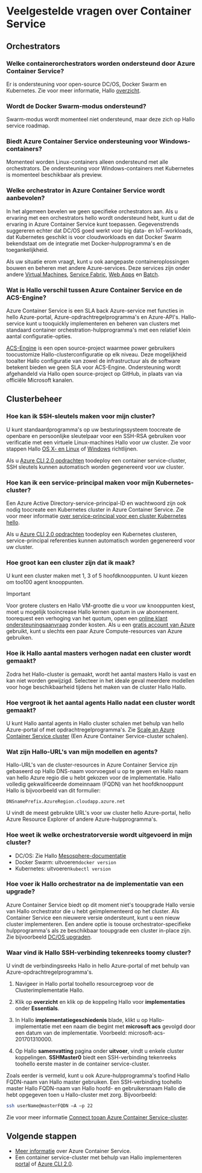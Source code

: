 # <a name="container-service-frequently-asked-questions"></a>Veelgestelde vragen over Container Service

## <a name="orchestrators"></a>Orchestrators

### <a name="which-container-orchestrators-do-you-support-on-azure-container-service"></a>Welke containerorchestrators worden ondersteund door Azure Container Service? 

Er is ondersteuning voor open-source DC/OS, Docker Swarm en Kubernetes. Zie voor meer informatie, Hallo [overzicht](../articles/container-service/kubernetes/container-service-intro-kubernetes.md).
 
### <a name="do-you-support-docker-swarm-mode"></a>Wordt de Docker Swarm-modus ondersteund? 

Swarm-modus wordt momenteel niet ondersteund, maar deze zich op Hallo service roadmap. 

### <a name="does-azure-container-service-support-windows-containers"></a>Biedt Azure Container Service ondersteuning voor Windows-containers?  

Momenteel worden Linux-containers alleen ondersteund met alle orchestrators. De ondersteuning voor Windows-containers met Kubernetes is momenteel beschikbaar als preview.

### <a name="do-you-recommend-a-specific-orchestrator-in-azure-container-service"></a>Welke orchestrator in Azure Container Service wordt aanbevolen? 
In het algemeen bevelen we geen specifieke orchestrators aan. Als u ervaring met een orchestrators hello wordt ondersteund hebt, kunt u dat de ervaring in Azure Container Service kunt toepassen. Gegevenstrends suggereren echter dat DC/OS goed werkt voor big data- en IoT-workloads, dat Kubernetes geschikt is voor cloudworkloads en dat Docker Swarm bekendstaat om de integratie met Docker-hulpprogramma's en de toegankelijkheid.

Als uw situatie erom vraagt, kunt u ook aangepaste containeroplossingen bouwen en beheren met andere Azure-services. Deze services zijn onder andere [Virtual Machines](../articles/virtual-machines/linux/overview.md), [Service Fabric](../articles/service-fabric/service-fabric-overview.md), [Web Apps](../articles/app-service-web/app-service-web-overview.md) en [Batch](../articles/batch/batch-technical-overview.md).  

### <a name="what-is-hello-difference-between-azure-container-service-and-acs-engine"></a>Wat is Hallo verschil tussen Azure Container Service en de ACS-Engine? 
Azure Container Service is een SLA back Azure-service met functies in hello Azure-portal, Azure-opdrachtregelprogramma's en Azure-API's. Hallo-service kunt u tooquickly implementeren en beheren van clusters met standaard container orchestration-hulpprogramma's met een relatief klein aantal configuratie-opties. 

[ACS-Engine](http://github.com/Azure/acs-engine) is een open source-project waarmee power gebruikers toocustomize Hallo-clusterconfiguratie op elk niveau. Deze mogelijkheid tooalter Hallo configuratie van zowel de infrastructuur als de software betekent bieden we geen SLA voor ACS-Engine. Ondersteuning wordt afgehandeld via Hallo open source-project op GitHub, in plaats van via officiële Microsoft kanalen. 

## <a name="cluster-management"></a>Clusterbeheer

### <a name="how-do-i-create-ssh-keys-for-my-cluster"></a>Hoe kan ik SSH-sleutels maken voor mijn cluster?

U kunt standaardprogramma's op uw besturingssysteem toocreate de openbare en persoonlijke sleutelpaar voor een SSH-RSA gebruiken voor verificatie met een virtuele Linux-machines Hallo voor uw cluster. Zie voor stappen Hallo [OS X- en Linux](../articles/virtual-machines/linux/mac-create-ssh-keys.md) of [Windows](../articles/virtual-machines/linux/ssh-from-windows.md) richtlijnen. 

Als u [Azure CLI 2.0 opdrachten](../articles/container-service/dcos-swarm/container-service-create-acs-cluster-cli.md) toodeploy een container service-cluster, SSH sleutels kunnen automatisch worden gegenereerd voor uw cluster.

### <a name="how-do-i-create-a-service-principal-for-my-kubernetes-cluster"></a>Hoe kan ik een service-principal maken voor mijn Kubernetes-cluster?

Een Azure Active Directory-service-principal-ID en wachtwoord zijn ook nodig toocreate een Kubernetes cluster in Azure Container Service. Zie voor meer informatie [over service-principal voor een cluster Kubernetes hello](../articles/container-service/kubernetes/container-service-kubernetes-service-principal.md).

Als u [Azure CLI 2.0 opdrachten](../articles/container-service/dcos-swarm/container-service-create-acs-cluster-cli.md) toodeploy een Kubernetes clusteren, service-principal referenties kunnen automatisch worden gegenereerd voor uw cluster.

### <a name="how-large-a-cluster-can-i-create"></a>Hoe groot kan een cluster zijn dat ik maak?
U kunt een cluster maken met 1, 3 of 5 hoofdknooppunten. U kunt kiezen om too100 agent knooppunten.

> [!IMPORTANT]
> Voor grotere clusters en Hallo VM-grootte die u voor uw knooppunten kiest, moet u mogelijk tooincrease Hallo kernen quotum in uw abonnement. toorequest een verhoging van het quotum, open een [online klant ondersteuningsaanvraag](../articles/azure-supportability/how-to-create-azure-support-request.md) zonder kosten. Als u een [gratis account van Azure](https://azure.microsoft.com/free/) gebruikt, kunt u slechts een paar Azure Compute-resources van Azure gebruiken.
> 

### <a name="how-do-i-increase-hello-number-of-masters-after-a-cluster-is-created"></a>Hoe ik Hallo aantal masters verhogen nadat een cluster wordt gemaakt? 
Zodra het Hallo-cluster is gemaakt, wordt het aantal masters Hallo is vast en kan niet worden gewijzigd. Selecteer in het ideale geval meerdere modellen voor hoge beschikbaarheid tijdens het maken van de cluster Hallo Hallo.

### <a name="how-do-i-increase-hello-number-of-agents-after-a-cluster-is-created"></a>Hoe vergroot ik het aantal agents Hallo nadat een cluster wordt gemaakt? 
U kunt Hallo aantal agents in Hallo cluster schalen met behulp van hello Azure-portal of met opdrachtregelprogramma's. Zie [Scale an Azure Container Service cluster](../articles/container-service/kubernetes/container-service-scale.md) (Een Azure Container Service-cluster schalen).

### <a name="what-are-hello-urls-of-my-masters-and-agents"></a>Wat zijn Hallo-URL's van mijn modellen en agents? 
Hallo-URL's van de cluster-resources in Azure Container Service zijn gebaseerd op Hallo DNS-naam voorvoegsel u op te geven en Hallo naam van hello Azure regio die u hebt gekozen voor de implementatie. Hallo volledig gekwalificeerde domeinnaam (FQDN) van het hoofdknooppunt Hallo is bijvoorbeeld van dit formulier:

``` 
DNSnamePrefix.AzureRegion.cloudapp.azure.net
```

U vindt de meest gebruikte URL's voor uw cluster hello Azure-portal, hello Azure Resource Explorer of andere Azure-hulpprogramma's.

### <a name="how-do-i-tell-which-orchestrator-version-is-running-in-my-cluster"></a>Hoe weet ik welke orchestratorversie wordt uitgevoerd in mijn cluster?

* DC/OS: Zie Hallo [Mesosphere-documentatie](https://support.mesosphere.com/hc/en-us/articles/207719793-How-to-get-the-DCOS-version-from-the-command-line-)
* Docker Swarm: uitvoeren`docker version`
* Kubernetes: uitvoeren`kubectl version`

### <a name="how-do-i-upgrade-hello-orchestrator-after-deployment"></a>Hoe voer ik Hallo orchestrator na de implementatie van een upgrade?

Azure Container Service biedt op dit moment niet's tooupgrade Hallo versie van Hallo orchestrator die u hebt geïmplementeerd op het cluster. Als Container Service een nieuwere versie ondersteunt, kunt u een nieuw cluster implementeren. Een andere optie is toouse orchestrator-specifieke hulpprogramma's als ze beschikbaar tooupgrade een cluster in-place zijn. Zie bijvoorbeeld [DC/OS upgraden](https://dcos.io/docs/1.8/administration/upgrading/).
 
### <a name="where-do-i-find-hello-ssh-connection-string-toomy-cluster"></a>Waar vind ik Hallo SSH-verbinding tekenreeks toomy cluster?

U vindt de verbindingsreeks Hallo in hello Azure-portal of met behulp van Azure-opdrachtregelprogramma's. 

1. Navigeer in Hallo portal toohello resourcegroep voor de Clusterimplementatie Hallo.  

2. Klik op **overzicht** en klik op de koppeling Hallo voor **implementaties** onder **Essentials**. 

3. In Hallo **implementatiegeschiedenis** blade, klikt u op Hallo-implementatie met een naam die begint met **microsoft acs** gevolgd door een datum van de implementatie. Voorbeeld: microsoft-acs-201701310000.  

4. Op Hallo **samenvatting** pagina onder **uitvoer**, vindt u enkele cluster koppelingen. **SSHMaster0** biedt een SSH-verbinding tekenreeks toohello eerste master in de container service-cluster. 

Zoals eerder is vermeld, kunt u ook Azure-hulpprogramma's toofind Hallo FQDN-naam van Hallo master gebruiken. Een SSH-verbinding toohello master Hallo FQDN-naam van Hallo hoofd- en gebruikersnaam Hallo die hebt opgegeven toen u Hallo-cluster met zorg. Bijvoorbeeld:

```bash
ssh userName@masterFQDN –A –p 22 
```

Zie voor meer informatie [Connect tooan Azure Container Service-cluster](../articles/container-service/kubernetes/container-service-connect.md).

## <a name="next-steps"></a>Volgende stappen

* [Meer informatie](../articles/container-service/kubernetes/container-service-intro-kubernetes.md) over Azure Container Service.
* Een container service-cluster met behulp van Hallo implementeren [portal](../articles/container-service/dcos-swarm/container-service-deployment.md) of [Azure CLI 2.0](../articles/container-service/dcos-swarm/container-service-create-acs-cluster-cli.md).
